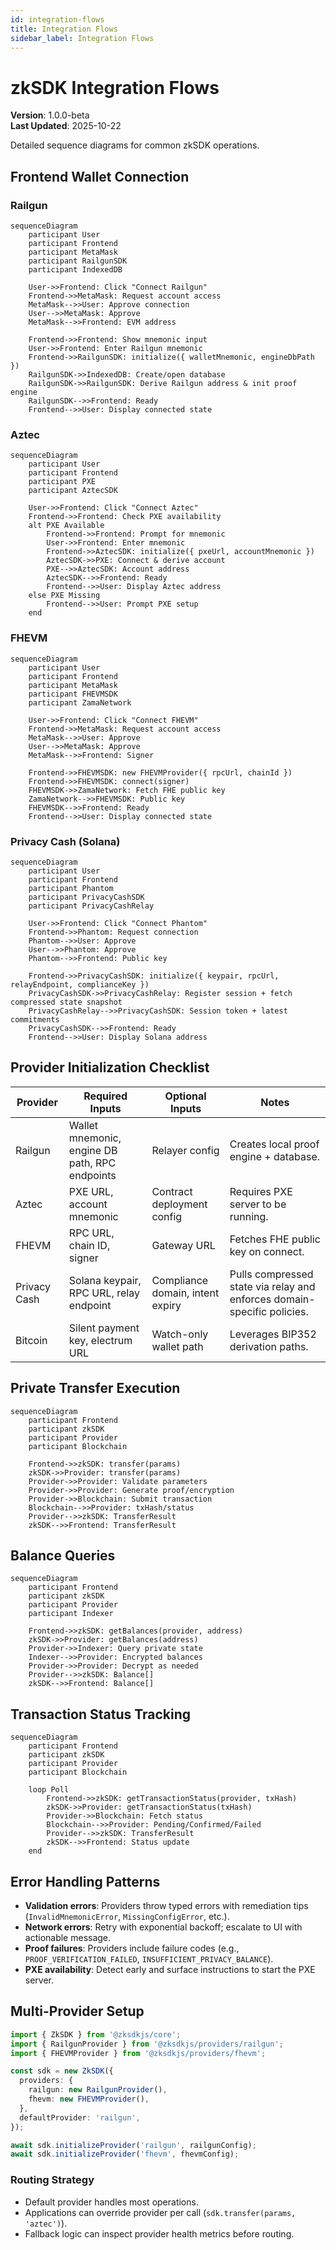 ```yaml
---
id: integration-flows
title: Integration Flows
sidebar_label: Integration Flows
---
```


# zkSDK Integration Flows

**Version**: 1.0.0-beta  
**Last Updated**: 2025-10-22

Detailed sequence diagrams for common zkSDK operations.

## Frontend Wallet Connection

### Railgun

```mermaid
sequenceDiagram
    participant User
    participant Frontend
    participant MetaMask
    participant RailgunSDK
    participant IndexedDB

    User->>Frontend: Click "Connect Railgun"
    Frontend->>MetaMask: Request account access
    MetaMask-->>User: Approve connection
    User-->>MetaMask: Approve
    MetaMask-->>Frontend: EVM address

    Frontend->>Frontend: Show mnemonic input
    User->>Frontend: Enter Railgun mnemonic
    Frontend->>RailgunSDK: initialize({ walletMnemonic, engineDbPath })
    RailgunSDK->>IndexedDB: Create/open database
    RailgunSDK->>RailgunSDK: Derive Railgun address & init proof engine
    RailgunSDK-->>Frontend: Ready
    Frontend-->>User: Display connected state
```

### Aztec

```mermaid
sequenceDiagram
    participant User
    participant Frontend
    participant PXE
    participant AztecSDK

    User->>Frontend: Click "Connect Aztec"
    Frontend->>Frontend: Check PXE availability
    alt PXE Available
        Frontend->>Frontend: Prompt for mnemonic
        User->>Frontend: Enter mnemonic
        Frontend->>AztecSDK: initialize({ pxeUrl, accountMnemonic })
        AztecSDK->>PXE: Connect & derive account
        PXE-->>AztecSDK: Account address
        AztecSDK-->>Frontend: Ready
        Frontend-->>User: Display Aztec address
    else PXE Missing
        Frontend-->>User: Prompt PXE setup
    end
```

### FHEVM

```mermaid
sequenceDiagram
    participant User
    participant Frontend
    participant MetaMask
    participant FHEVMSDK
    participant ZamaNetwork

    User->>Frontend: Click "Connect FHEVM"
    Frontend->>MetaMask: Request account access
    MetaMask-->>User: Approve
    User-->>MetaMask: Approve
    MetaMask-->>Frontend: Signer

    Frontend->>FHEVMSDK: new FHEVMProvider({ rpcUrl, chainId })
    Frontend->>FHEVMSDK: connect(signer)
    FHEVMSDK->>ZamaNetwork: Fetch FHE public key
    ZamaNetwork-->>FHEVMSDK: Public key
    FHEVMSDK-->>Frontend: Ready
    Frontend-->>User: Display connected state
```

### Privacy Cash (Solana)

```mermaid
sequenceDiagram
    participant User
    participant Frontend
    participant Phantom
    participant PrivacyCashSDK
    participant PrivacyCashRelay

    User->>Frontend: Click "Connect Phantom"
    Frontend->>Phantom: Request connection
    Phantom-->>User: Approve
    User-->>Phantom: Approve
    Phantom-->>Frontend: Public key

    Frontend->>PrivacyCashSDK: initialize({ keypair, rpcUrl, relayEndpoint, complianceKey })
    PrivacyCashSDK->>PrivacyCashRelay: Register session + fetch compressed state snapshot
    PrivacyCashRelay-->>PrivacyCashSDK: Session token + latest commitments
    PrivacyCashSDK-->>Frontend: Ready
    Frontend-->>User: Display Solana address
```

## Provider Initialization Checklist

| Provider | Required Inputs | Optional Inputs | Notes |
|----------|-----------------|-----------------|-------|
| Railgun | Wallet mnemonic, engine DB path, RPC endpoints | Relayer config | Creates local proof engine + database. |
| Aztec | PXE URL, account mnemonic | Contract deployment config | Requires PXE server to be running. |
| FHEVM | RPC URL, chain ID, signer | Gateway URL | Fetches FHE public key on connect. |
| Privacy Cash | Solana keypair, RPC URL, relay endpoint | Compliance domain, intent expiry | Pulls compressed state via relay and enforces domain-specific policies. |
| Bitcoin | Silent payment key, electrum URL | Watch-only wallet path | Leverages BIP352 derivation paths. |

## Private Transfer Execution

```mermaid
sequenceDiagram
    participant Frontend
    participant zkSDK
    participant Provider
    participant Blockchain

    Frontend->>zkSDK: transfer(params)
    zkSDK->>Provider: transfer(params)
    Provider->>Provider: Validate parameters
    Provider->>Provider: Generate proof/encryption
    Provider->>Blockchain: Submit transaction
    Blockchain-->>Provider: txHash/status
    Provider-->>zkSDK: TransferResult
    zkSDK-->>Frontend: TransferResult
```

## Balance Queries

```mermaid
sequenceDiagram
    participant Frontend
    participant zkSDK
    participant Provider
    participant Indexer

    Frontend->>zkSDK: getBalances(provider, address)
    zkSDK->>Provider: getBalances(address)
    Provider->>Indexer: Query private state
    Indexer-->>Provider: Encrypted balances
    Provider->>Provider: Decrypt as needed
    Provider-->>zkSDK: Balance[]
    zkSDK-->>Frontend: Balance[]
```

## Transaction Status Tracking

```mermaid
sequenceDiagram
    participant Frontend
    participant zkSDK
    participant Provider
    participant Blockchain

    loop Poll
        Frontend->>zkSDK: getTransactionStatus(provider, txHash)
        zkSDK->>Provider: getTransactionStatus(txHash)
        Provider->>Blockchain: Fetch status
        Blockchain-->>Provider: Pending/Confirmed/Failed
        Provider-->>zkSDK: TransferResult
        zkSDK-->>Frontend: Status update
    end
```

## Error Handling Patterns

- **Validation errors**: Providers throw typed errors with remediation tips (`InvalidMnemonicError`, `MissingConfigError`, etc.).
- **Network errors**: Retry with exponential backoff; escalate to UI with actionable message.
- **Proof failures**: Providers include failure codes (e.g., `PROOF_VERIFICATION_FAILED`, `INSUFFICIENT_PRIVACY_BALANCE`).
- **PXE availability**: Detect early and surface instructions to start the PXE server.

## Multi-Provider Setup

```typescript
import { ZkSDK } from '@zksdkjs/core';
import { RailgunProvider } from '@zksdkjs/providers/railgun';
import { FHEVMProvider } from '@zksdkjs/providers/fhevm';

const sdk = new ZkSDK({
  providers: {
    railgun: new RailgunProvider(),
    fhevm: new FHEVMProvider(),
  },
  defaultProvider: 'railgun',
});

await sdk.initializeProvider('railgun', railgunConfig);
await sdk.initializeProvider('fhevm', fhevmConfig);
```

### Routing Strategy

- Default provider handles most operations.
- Applications can override provider per call (`sdk.transfer(params, 'aztec')`).
- Fallback logic can inspect provider health metrics before routing.
